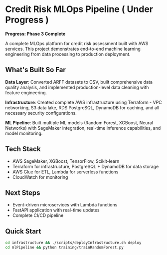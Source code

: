 # Credit Risk MLOps Pipeline ( Under Progress )

**Progress: Phase 3 Complete**

A complete MLOps platform for credit risk assessment built with AWS services. This project demonstrates end-to-end machine learning engineering from data processing to production deployment.

## What's Built So Far

**Data Layer**: Converted ARFF datasets to CSV, built comprehensive data quality analysis, and implemented production-level data cleaning with feature engineering.

**Infrastructure**: Created complete AWS infrastructure using Terraform - VPC networking, S3 data lake, RDS PostgreSQL, DynamoDB for caching, and all necessary security configurations.

**ML Pipeline**: Built multiple ML models (Random Forest, XGBoost, Neural Networks) with SageMaker integration, real-time inference capabilities, and model monitoring.

## Tech Stack
- AWS SageMaker, XGBoost, TensorFlow, Scikit-learn
- Terraform for infrastructure, PostgreSQL + DynamoDB for data storage
- AWS Glue for ETL, Lambda for serverless functions
- CloudWatch for monitoring

## Next Steps
- Event-driven microservices with Lambda functions
- FastAPI application with real-time updates  
- Complete CI/CD pipeline

## Quick Start
```bash
cd infrastructure && ./scripts/deployInfrastructure.sh deploy
cd mlPipeline && python training/trainRandomForest.py
```
